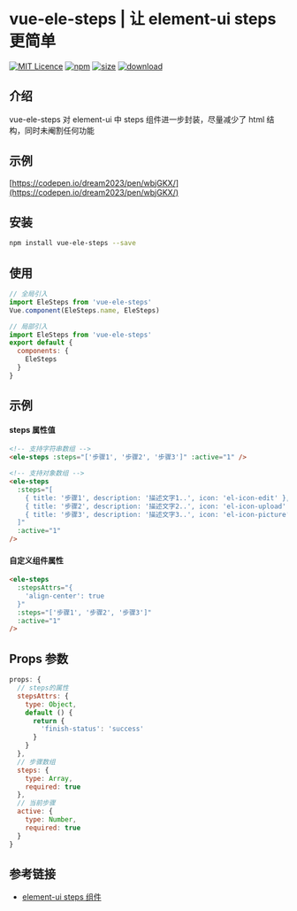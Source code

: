 # vue-ele-steps | 让 element-ui steps 更简单

[![MIT Licence](https://badges.frapsoft.com/os/mit/mit.svg)](https://opensource.org/licenses/mit-license.php)
[![npm](https://img.shields.io/npm/v/vue-ele-steps.svg)](https://www.npmjs.com/package/vue-ele-steps)
[![size](https://img.shields.io/bundlephobia/minzip/vue-ele-steps.svg)](https://www.npmjs.com/package/vue-ele-steps)
[![download](https://img.shields.io/npm/dw/vue-ele-steps.svg)](https://npmcharts.com/compare/vue-ele-steps?minimal=true)

## 介绍

vue-ele-steps 对 element-ui 中 steps 组件进一步封装，尽量减少了 html 结构，同时未阉割任何功能

## 示例

[https://codepen.io/dream2023/pen/wbjGKX/](https://codepen.io/dream2023/pen/wbjGKX/)

## 安装

```bash
npm install vue-ele-steps --save
```

## 使用

```js
// 全局引入
import EleSteps from 'vue-ele-steps'
Vue.component(EleSteps.name, EleSteps)
```

```js
// 局部引入
import EleSteps from 'vue-ele-steps'
export default {
  components: {
    EleSteps
  }
}
```

## 示例

#### steps 属性值

```html
<!-- 支持字符串数组 -->
<ele-steps :steps="['步骤1', '步骤2', '步骤3']" :active="1" />
```

```html
<!-- 支持对象数组 -->
<ele-steps
  :steps="[
    { title: '步骤1', description: '描述文字1..', icon: 'el-icon-edit' },
    { title: '步骤2', description: '描述文字2..', icon: 'el-icon-upload' },
    { title: '步骤3', description: '描述文字3..', icon: 'el-icon-picture' }
  ]"
  :active="1"
/>
```

#### 自定义组件属性

```html
<ele-steps
  :stepsAttrs="{
    'align-center': true
  }"
  :steps="['步骤1', '步骤2', '步骤3']"
  :active="1"
/>
```

## Props 参数

```js
props: {
  // steps的属性
  stepsAttrs: {
    type: Object,
    default () {
      return {
        'finish-status': 'success'
      }
    }
  },
  // 步骤数组
  steps: {
    type: Array,
    required: true
  },
  // 当前步骤
  active: {
    type: Number,
    required: true
  }
}
```

## 参考链接

- [element-ui steps 组件](https://element.eleme.cn/#/zh-CN/component/steps)
